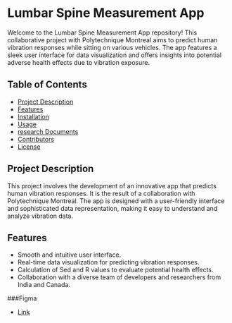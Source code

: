 # Lumbar Spine Measurement App

Welcome to the Lumbar Spine Measurement App repository! This collaborative project with Polytechnique Montreal aims to predict human vibration responses while sitting on various vehicles. The app features a sleek user interface for data visualization and offers insights into potential adverse health effects due to vibration exposure.

## Table of Contents
- [Project Description ](#description)
- [Features](#features)
- [Installation](#installation)
- [Usage](#usage)
- [research Documents](https://drive.google.com/drive/folders/1423uLAkVAZQB-4HbIufF8WYldj-LKHAm?usp=sharing)
- [Contributors](#contributors)
- [License](#license)

## Project Description
This project involves the development of an innovative app that predicts human vibration responses. It is the result of a collaboration with Polytechnique Montreal. The app is designed with a user-friendly interface and sophisticated data representation, making it easy to understand and analyze vibration data. 

## Features
- Smooth and intuitive user interface.
- Real-time data visualization for predicting vibration responses.
- Calculation of Sed and R values to evaluate potential health effects.
- Collaboration with a diverse team of developers and researchers from India and Canada.

###Figma
- [Link](https://www.figma.com/file/PgCW6GmxQ0EcCbNzS0NivB/Data-Hub?type=design&node-id=164%3A5039&mode=design&t=m8CpQ1o961wPeYsG-1)

